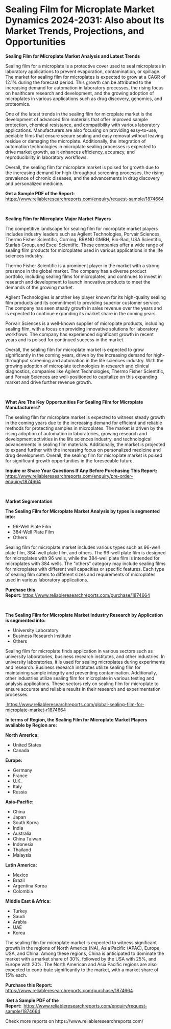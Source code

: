 <p><h1>Sealing Film for Microplate Market Dynamics 2024-2031: Also about Its Market Trends, Projections, and Opportunities</h1></p><p><strong>Sealing Film for Microplate Market Analysis and Latest Trends</strong></p>
<p><p>Sealing film for a microplate is a protective cover used to seal microplates in laboratory applications to prevent evaporation, contamination, or spillage. The market for sealing film for microplates is expected to grow at a CAGR of 12.1% during the forecast period. This growth can be attributed to the increasing demand for automation in laboratory processes, the rising focus on healthcare research and development, and the growing adoption of microplates in various applications such as drug discovery, genomics, and proteomics.</p><p>One of the latest trends in the sealing film for microplate market is the development of advanced film materials that offer improved sample protection, chemical resistance, and compatibility with various laboratory applications. Manufacturers are also focusing on providing easy-to-use, peelable films that ensure secure sealing and easy removal without leaving residue or damaging the microplate. Additionally, the integration of automation technologies in microplate sealing processes is expected to drive market growth, as it enhances efficiency, accuracy, and reproducibility in laboratory workflows.</p><p>Overall, the sealing film for microplate market is poised for growth due to the increasing demand for high-throughput screening processes, the rising prevalence of chronic diseases, and the advancements in drug discovery and personalized medicine.</p></p>
<p><strong>Get a Sample PDF of the Report:&nbsp;</strong> <a href="https://www.reliableresearchreports.com/enquiry/request-sample/1874664">https://www.reliableresearchreports.com/enquiry/request-sample/1874664</a></p>
<p>&nbsp;</p>
<p><strong>Sealing Film for Microplate Major Market Players</strong></p>
<p><p>The competitive landscape for sealing film for microplate market players includes industry leaders such as Agilent Technologies, Porvair Sciences, Thermo Fisher Scientific, Corning, BRAND GMBH, Bio-Rad, USA Scientific, Starlab Group, and Excel Scientific. These companies offer a wide range of sealing film products for microplates used in various applications in the life sciences industry.</p><p>Thermo Fisher Scientific is a prominent player in the market with a strong presence in the global market. The company has a diverse product portfolio, including sealing films for microplates, and continues to invest in research and development to launch innovative products to meet the demands of the growing market.</p><p>Agilent Technologies is another key player known for its high-quality sealing film products and its commitment to providing superior customer service. The company has seen steady growth in sales revenue over the years and is expected to continue expanding its market share in the coming years.</p><p>Porvair Sciences is a well-known supplier of microplate products, including sealing film, with a focus on providing innovative solutions for laboratory workflows. The company has experienced significant growth in recent years and is poised for continued success in the market.</p><p>Overall, the sealing film for microplate market is expected to grow significantly in the coming years, driven by the increasing demand for high-throughput screening and automation in the life sciences industry. With the growing adoption of microplate technologies in research and clinical diagnostics, companies like Agilent Technologies, Thermo Fisher Scientific, and Porvair Sciences are well-positioned to capitalize on this expanding market and drive further revenue growth.</p></p>
<p>&nbsp;</p>
<p><strong>What Are The Key Opportunities For Sealing Film for Microplate Manufacturers?</strong></p>
<p><p>The sealing film for microplate market is expected to witness steady growth in the coming years due to the increasing demand for efficient and reliable methods for protecting samples in microplates. The market is driven by the rising adoption of automation in laboratories, growing research and development activities in the life sciences industry, and technological advancements in sealing film materials. Additionally, the market is projected to expand further with the increasing focus on personalized medicine and drug development. Overall, the sealing film for microplate market is poised for significant growth opportunities in the foreseeable future.</p></p>
<p><strong>Inquire or Share Your Questions If Any Before Purchasing This Report:</strong> <a href="https://www.reliableresearchreports.com/enquiry/pre-order-enquiry/1874664">https://www.reliableresearchreports.com/enquiry/pre-order-enquiry/1874664</a></p>
<p>&nbsp;</p>
<p><strong>Market Segmentation</strong></p>
<p><strong>The Sealing Film for Microplate Market Analysis by types is segmented into:</strong></p>
<p><ul><li>96-Well Plate Film</li><li>384-Well Plate Film</li><li>Others</li></ul></p>
<p><p>Sealing film for microplate market includes various types such as 96-well plate film, 384-well plate film, and others. The 96-well plate film is designed for microplates with 96 wells, while the 384-well plate film is intended for microplates with 384 wells. The "others" category may include sealing films for microplates with different well capacities or specific features. Each type of sealing film caters to different sizes and requirements of microplates used in various laboratory applications.</p></p>
<p><strong>Purchase this Report:&nbsp;</strong><a href="https://www.reliableresearchreports.com/purchase/1874664">https://www.reliableresearchreports.com/purchase/1874664</a></p>
<p>&nbsp;</p>
<p><strong>The Sealing Film for Microplate Market Industry Research by Application is segmented into:</strong></p>
<p><ul><li>University Laboratory</li><li>Business Research Institute</li><li>Others</li></ul></p>
<p><p>Sealing film for microplate finds application in various sectors such as university laboratories, business research institutes, and other industries. In university laboratories, it is used for sealing microplates during experiments and research. Business research institutes utilize sealing film for maintaining sample integrity and preventing contamination. Additionally, other industries utilize sealing film for microplate in various testing and analysis applications. These sectors rely on sealing film for microplate to ensure accurate and reliable results in their research and experimentation processes.</p></p>
<p><a href="https://www.reliableresearchreports.com/global-sealing-film-for-microplate-market-r1874664">&nbsp;https://www.reliableresearchreports.com/global-sealing-film-for-microplate-market-r1874664</a></p>
<p><strong>In terms of Region, the Sealing Film for Microplate Market Players available by Region are:</strong></p>
<p>
    <p> <strong> North America: </strong>
        <ul>
            <li>United States</li>
            <li>Canada</li>
        </ul>
        </p> 
    <p> <strong> Europe: </strong>
        <ul>
            <li>Germany</li>
            <li>France</li>
            <li>U.K.</li>
            <li>Italy</li>
            <li>Russia</li>
        </ul>
        </p> 
    <p> <strong> Asia-Pacific: </strong>
        <ul>
            <li>China</li>
            <li>Japan</li>
            <li>South Korea</li>
            <li>India</li>
            <li>Australia</li>
            <li>China Taiwan</li>
            <li>Indonesia</li>
            <li>Thailand</li>
            <li>Malaysia</li>
        </ul>
        </p> 
    <p> <strong> Latin America: </strong>
        <ul>
            <li>Mexico</li>
            <li>Brazil</li>
            <li>Argentina Korea</li>
            <li>Colombia</li>
        </ul>
        </p> 
    <p> <strong> Middle East & Africa: </strong>
        <ul>
            <li>Turkey</li>
            <li>Saudi</li>
            <li>Arabia</li>
            <li>UAE</li>
            <li>Korea</li>
        </ul>
    </p>
    </p>
<p><p>The sealing film for microplate market is expected to witness significant growth in the regions of North America (NA), Asia Pacific (APAC), Europe, USA, and China. Among these regions, China is anticipated to dominate the market with a market share of 30%, followed by the USA with 25%, and Europe with 20%. The North American and Asia Pacific regions are also expected to contribute significantly to the market, with a market share of 15% each.</p></p>
<p><strong>Purchase this Report: </strong><a href="https://www.reliableresearchreports.com/purchase/1874664">https://www.reliableresearchreports.com/purchase/1874664</a></p>
<p>&nbsp;<strong>Get a Sample PDF of the Report:&nbsp;&nbsp;</strong><a href="https://www.reliableresearchreports.com/enquiry/request-sample/1874664">https://www.reliableresearchreports.com/enquiry/request-sample/1874664</a></p>
<p><strong></strong></p>
<p>Check more reports on https://www.reliableresearchreports.com/</p>